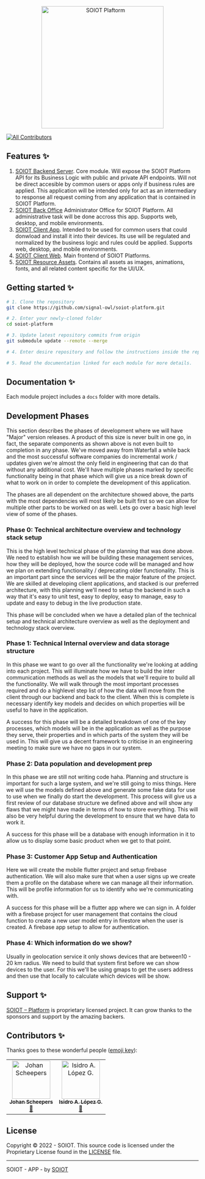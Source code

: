 <p align="center">
  <a href="https://github.com/signal-owl/soiot-assets/blob/main/logos/soiot-platform.png?raw=true" target="blank"><img src="https://github.com/signal-owl/soiot-assets/blob/main/logos/soiot-platform.png?raw=true" width="320" alt="SOIOT Plaftorm" /></a>
</p>

<!-- ALL-CONTRIBUTORS-BADGE:START - Do not remove or modify this section -->
[![All Contributors](https://img.shields.io/badge/all_contributors-2-orange.svg?style=flat-square)](#contributors-)
<!-- ALL-CONTRIBUTORS-BADGE:END -->

## Features ✨

1. [SOIOT Backend Server](https://github.com/signal-owl/soiot-backend). Core module. Will expose the SOIOT Platform API for its Business Logic with public and private API endpoints. Will not be direct accesible by common users or apps only if business rules are applied. This application will be intended only for act as an intermediary to response all request coming from any application that is contained in SOIOT Platform.
2. [SOIOT Back Office](https://github.com/signal-owl/soiot-admin) Administrator Office for SOIOT Platform. All administrative task will be done accross this app. Supports web, desktop, and mobile environments.
3. [SOIOT Client App](https://github.com/signal-owl/soiot-app). Intended to be used for common users that could donwload and install it into their devices. Its use will be regulated and normalized by the business logic and rules could be applied. Supports web, desktop, and mobile environments.
4. [SOIOT Client Web](https://github.com/signal-owl/soiot-web). Main frontend of SOIOT Platforms.
5. [SOIOT Resource Assets](https://github.com/signal-owl/soiot-assets). Contains all assets as images, animations, fonts, and all related content specific for the UI/UX.

## Getting started ✨

```bash
# 1. Clone the repository
git clone https://github.com/signal-owl/soiot-platform.git

# 2. Enter your newly-cloned folder
cd soiot-platform

# 3. Update latest repository commits from origin
git submodule update --remote --merge

# 4. Enter desire repository and follow the instructions inside the repository chosen.

# 5. Read the documentation linked for each module for more details.
```

## Documentation ✨

Each module project includes a `docs` folder with more details.

## Development Phases

This section describes the phases of development where we will have "Major" version releases. A product of this size is never built in one go, in fact, the separate components as shown above is not even built to completion in any phase. We've moved away from Waterfall a while back and the most successful software companies do incremental work / updates given we're almost the only field in engineering that can do that without any additional cost. We'll have multiple phases marked by specific functionality being in that phase which will give us a nice break down of what to work on in order to complete the development of this application.

The phases are all dependent on the architecture showed above, the parts with the most dependencies will most likely be built first so we can allow for multiple other parts to be worked on as well. Lets go over a basic high level view of some of the phases.

### Phase 0: Technical architecture overview and technology stack setup

This is the high level technical phase of the planning that was done above. We need to establish how we will be building these management services, how they will be deployed, how the source code will be managed and how we plan on extending functionality / deprecating older functionality. This is an important part since the services will be the major feature of the project. We are skilled at developing client applications, and stacked is our preferred architecture, with this planning we'll need to setup the backend in such a way that it's easy to unit test, easy to deploy, easy to manage, easy to update and easy to debug in the live production state.

This phase will be concluded when we have a detailed plan of the technical setup and technical architecture overview as well as the deployment and technology stack overview.

### Phase 1: Technical Internal overview and data storage structure

In this phase we want to go over all the functionality we're looking at adding into each project. This will illuminate how we have to build the inter communication methods as well as the models that we'll require to build all the functionality. We will walk through the most important processes required and do a highlevel step list of how the data will move from the client through our backend and back to the client. When this is complete is necessary identify key models and decides on which properties will be useful to have in the application.

A success for this phase will be a detailed breakdown of one of the key processes, which models will be in the application as well as the purpose they serve, their properties and in which parts of the system they will be used in. This will give us a decent framework to criticise in an engineering meeting to make sure we have no gaps in our system.

### Phase 2: Data population and development prep

In this phase we are still not writing code haha. Planning and structure is important for such a large system, and we're still going to miss things. Here we will use the models defined above and generate some fake data for use to use when we finally do start the development. This process will give us a first review of our database structure we defined above and will show any flaws that we might have made in terms of how to store everything. This will also be very helpful during the development to ensure that we have data to work it.

A success for this phase will be a database with enough information in it to allow us to display some basic product when we get to that point. 

### Phase 3: Customer App Setup and Authentication

Here we will create the mobile flutter project and setup firebase authentication. We will also make sure that when a user signs up we create them a profile on the database where we can manage all their information. This will be profile information for us to identify who we're communicating with.

A success for this phase will be a flutter app where we can sign in. A folder with a firebase project for user management that contains the cloud function to create a new user model entry in firestore when the user is created. A firebase app setup to allow for authentication.

### Phase 4: Which information do we show?

Usually in geolocation service it only shows devices that are between10 - 20 km radius. We need to build that system first before we can show devices to the user. For this we'll be using gmaps to get the users address and then use that locally to calculate which devices will be show.

## Support ✨

[SOIOT – Platform](https://github.com/signal-owl/soiot-platform.git) is proprietary licensed project. It can grow thanks to the sponsors and support by the amazing backers.

## Contributors ✨

Thanks goes to these wonderful people ([emoji key](https://allcontributors.org/docs/en/emoji-key)):

<!-- ALL-CONTRIBUTORS-LIST:START - Do not remove or modify this section -->
<!-- prettier-ignore-start -->
<!-- markdownlint-disable -->
<table>
  <tr>
    <td align="center"><a href="https://github.com/JohanScheepers"><img src="https://avatars.githubusercontent.com/u/30056110?s=100&v=4" width="100px;" alt="Johan Scheepers"/><br /><sub><b>Johan Scheepers</b></sub></a><br /><a href="https://github.com/signal-owl/soiot-admin/issues?q=author%3AJohanScheepers" title="Bug reports">🐛</a></td>
    <td align="center"><a href="https://github.com/ialopezg"><img src="https://avatars.githubusercontent.com/u/6828828?s=100&v=4" width="100px;" alt="Isidro A. López G."/><br /><sub><b>Isidro A. López G.</b></sub></a><br /><a href="https://github.com/signal-owl/soiot-admin/issues?q=author%3Aialopezg" title="Bug reports">🐛</a></td>
  </tr>
</table>


## License

Copyright © 2022 - SOIOT. This source code is licensed under the Proprietary License found in the [LICENSE](LICENSE) file.

---

SOIOT - APP - by [SOIOT](https://signal-owl.co.za)
